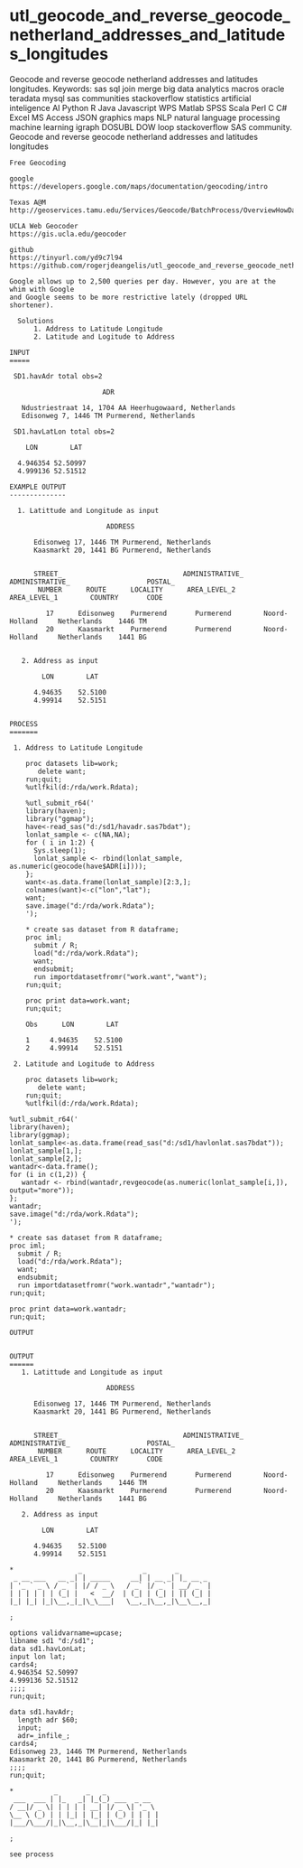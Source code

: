 # utl_geocode_and_reverse_geocode_netherland_addresses_and_latitudes_longitudes
Geocode and reverse geocode netherland addresses and latitudes longitudes.  Keywords: sas sql join merge big data analytics macros oracle teradata mysql sas communities stackoverflow statistics artificial inteligence AI Python R Java Javascript WPS Matlab SPSS Scala Perl C C# Excel MS Access JSON graphics maps NLP natural language processing machine learning igraph DOSUBL DOW loop stackoverflow SAS community.
    Geocode and reverse geocode netherland addresses and latitudes longitudes
    
    Free Geocoding                                                                     
                                                                                   
    google                                                                             
    https://developers.google.com/maps/documentation/geocoding/intro                   
                                                                                   
    Texas A@M                                                                          
    http://geoservices.tamu.edu/Services/Geocode/BatchProcess/OverviewHowData.aspx     
                                                                                   
    UCLA Web Geocoder                                                                 
    https://gis.ucla.edu/geocoder                                                      
                                                                                   
    github
    https://tinyurl.com/yd9c7l94
    https://github.com/rogerjdeangelis/utl_geocode_and_reverse_geocode_netherland_addresses_and_latitudes_longitudes

    Google allows up to 2,500 queries per day. However, you are at the whim with Google
    and Google seems to be more restrictive lately (dropped URL shortener).

      Solutions
          1. Address to Latitude Longitude
          2. Latitude and Logitude to Address

    INPUT
    =====

     SD1.havAdr total obs=2

                           ADR

       Ndustriestraat 14, 1704 AA Heerhugowaard, Netherlands
       Edisonweg 7, 1446 TM Purmerend, Netherlands

     SD1.havLatLon total obs=2

        LON        LAT

      4.946354 52.50997
      4.999136 52.51512

    EXAMPLE OUTPUT
    --------------

      1. Latittude and Longitude as input

                            ADDRESS

          Edisonweg 17, 1446 TM Purmerend, Netherlands
          Kaasmarkt 20, 1441 BG Purmerend, Netherlands


          STREET_                              ADMINISTRATIVE_    ADMINISTRATIVE_                   POSTAL_
           NUMBER      ROUTE      LOCALITY      AREA_LEVEL_2       AREA_LEVEL_1        COUNTRY       CODE

             17      Edisonweg    Purmerend       Purmerend        Noord-Holland     Netherlands    1446 TM
             20      Kaasmarkt    Purmerend       Purmerend        Noord-Holland     Netherlands    1441 BG


       2. Address as input

            LON        LAT

          4.94635    52.5100
          4.99914    52.5151


    PROCESS
    =======

     1. Address to Latitude Longitude

        proc datasets lib=work;
           delete want;
        run;quit;
        %utlfkil(d:/rda/work.Rdata);

        %utl_submit_r64('
        library(haven);
        library("ggmap");
        have<-read_sas("d:/sd1/havadr.sas7bdat");
        lonlat_sample <- c(NA,NA);
        for ( i in 1:2) {
          Sys.sleep(1);
          lonlat_sample <- rbind(lonlat_sample, as.numeric(geocode(have$ADR[i])));
        };
        want<-as.data.frame(lonlat_sample)[2:3,];
        colnames(want)<-c("lon","lat");
        want;
        save.image("d:/rda/work.Rdata");
        ');

        * create sas dataset from R dataframe;
        proc iml;
          submit / R;
          load("d:/rda/work.Rdata");
          want;
          endsubmit;
          run importdatasetfromr("work.want","want");
        run;quit;

        proc print data=work.want;
        run;quit;

        Obs      LON        LAT

        1     4.94635    52.5100
        2     4.99914    52.5151

     2. Latitude and Logitude to Address

        proc datasets lib=work;
           delete want;
        run;quit;
        %utlfkil(d:/rda/work.Rdata);

    %utl_submit_r64('
    library(haven);
    library(ggmap);
    lonlat_sample<-as.data.frame(read_sas("d:/sd1/havlonlat.sas7bdat"));
    lonlat_sample[1,];
    lonlat_sample[2,];
    wantadr<-data.frame();
    for (i in c(1,2)) {
       wantadr <- rbind(wantadr,revgeocode(as.numeric(lonlat_sample[i,]), output="more"));
    };
    wantadr;
    save.image("d:/rda/work.Rdata");
    ');

    * create sas dataset from R dataframe;
    proc iml;
      submit / R;
      load("d:/rda/work.Rdata");
      want;
      endsubmit;
      run importdatasetfromr("work.wantadr","wantadr");
    run;quit;

    proc print data=work.wantadr;
    run;quit;

    OUTPUT


    OUTPUT
    ======
       1. Latittude and Longitude as input

                            ADDRESS

          Edisonweg 17, 1446 TM Purmerend, Netherlands
          Kaasmarkt 20, 1441 BG Purmerend, Netherlands


          STREET_                              ADMINISTRATIVE_    ADMINISTRATIVE_                   POSTAL_
           NUMBER      ROUTE      LOCALITY      AREA_LEVEL_2       AREA_LEVEL_1        COUNTRY       CODE

             17      Edisonweg    Purmerend       Purmerend        Noord-Holland     Netherlands    1446 TM
             20      Kaasmarkt    Purmerend       Purmerend        Noord-Holland     Netherlands    1441 BG

       2. Address as input

            LON        LAT

          4.94635    52.5100
          4.99914    52.5151

    *                _               _       _
     _ __ ___   __ _| | _____     __| | __ _| |_ __ _
    | '_ ` _ \ / _` | |/ / _ \   / _` |/ _` | __/ _` |
    | | | | | | (_| |   <  __/  | (_| | (_| | || (_| |
    |_| |_| |_|\__,_|_|\_\___|   \__,_|\__,_|\__\__,_|

    ;

    options validvarname=upcase;
    libname sd1 "d:/sd1";
    data sd1.havLonLat;
    input lon lat;
    cards4;
    4.946354 52.50997
    4.999136 52.51512
    ;;;;
    run;quit;

    data sd1.havAdr;
      length adr $60;
      input;
      adr=_infile_;
    cards4;
    Edisonweg 23, 1446 TM Purmerend, Netherlands
    Kaasmarkt 20, 1441 BG Purmerend, Netherlands
    ;;;;
    run;quit;

    *          _       _   _
     ___  ___ | |_   _| |_(_) ___  _ __
    / __|/ _ \| | | | | __| |/ _ \| '_ \
    \__ \ (_) | | |_| | |_| | (_) | | | |
    |___/\___/|_|\__,_|\__|_|\___/|_| |_|

    ;

    see process


